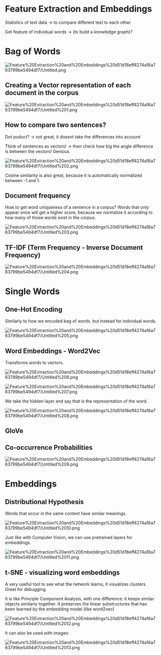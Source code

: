 # Feature Extraction and Embeddings

Statistics of text data → to compare different text to each other

Get feature of individual words → (to build a knowledge graph)?

# Bag of Words

![Feature%20Extraction%20and%20Embeddings%20d51d18eff4274a16a763799be5494df7/Untitled.png](Feature%20Extraction%20and%20Embeddings%20d51d18eff4274a16a763799be5494df7/Untitled.png)

## Creating a Vector representation of each document in the corpus

![Feature%20Extraction%20and%20Embeddings%20d51d18eff4274a16a763799be5494df7/Untitled%201.png](Feature%20Extraction%20and%20Embeddings%20d51d18eff4274a16a763799be5494df7/Untitled%201.png)

## How to compare two sentences?

Dot poduct? → not great, it doesnt take the differences into account

Think of sentences as vectors! → then check how big the angle difference is between the vectors! Genious

![Feature%20Extraction%20and%20Embeddings%20d51d18eff4274a16a763799be5494df7/Untitled%202.png](Feature%20Extraction%20and%20Embeddings%20d51d18eff4274a16a763799be5494df7/Untitled%202.png)

Cosine similarity is also great, because it is automatically normalized between -1 and 1.

## Document frequency

How to get word uniqueness of a sentence in a corpus? Words that only appear once will get a higher score, because we normalize it according to how many of those words exist in the corpus.

![Feature%20Extraction%20and%20Embeddings%20d51d18eff4274a16a763799be5494df7/Untitled%203.png](Feature%20Extraction%20and%20Embeddings%20d51d18eff4274a16a763799be5494df7/Untitled%203.png)

## TF-IDF (Term Frequency - Inverse Document Frequency)

![Feature%20Extraction%20and%20Embeddings%20d51d18eff4274a16a763799be5494df7/Untitled%204.png](Feature%20Extraction%20and%20Embeddings%20d51d18eff4274a16a763799be5494df7/Untitled%204.png)

# Single Words

## One-Hot Encoding

Similarly to how we encoded bag of words, but instead for individual words.

![Feature%20Extraction%20and%20Embeddings%20d51d18eff4274a16a763799be5494df7/Untitled%205.png](Feature%20Extraction%20and%20Embeddings%20d51d18eff4274a16a763799be5494df7/Untitled%205.png)

## Word Embeddings - Word2Vec

Transforms words to vectors.

![Feature%20Extraction%20and%20Embeddings%20d51d18eff4274a16a763799be5494df7/Untitled%206.png](Feature%20Extraction%20and%20Embeddings%20d51d18eff4274a16a763799be5494df7/Untitled%206.png)

![Feature%20Extraction%20and%20Embeddings%20d51d18eff4274a16a763799be5494df7/Untitled%207.png](Feature%20Extraction%20and%20Embeddings%20d51d18eff4274a16a763799be5494df7/Untitled%207.png)

We take the hidden layer and say that is the representation of the word.

![Feature%20Extraction%20and%20Embeddings%20d51d18eff4274a16a763799be5494df7/Untitled%208.png](Feature%20Extraction%20and%20Embeddings%20d51d18eff4274a16a763799be5494df7/Untitled%208.png)

## GloVe

## Co-occurrence Probabilities

![Feature%20Extraction%20and%20Embeddings%20d51d18eff4274a16a763799be5494df7/Untitled%209.png](Feature%20Extraction%20and%20Embeddings%20d51d18eff4274a16a763799be5494df7/Untitled%209.png)

# Embeddings

## Distributional Hypothesis

Words that occur in the same context have similar meanings.

![Feature%20Extraction%20and%20Embeddings%20d51d18eff4274a16a763799be5494df7/Untitled%2010.png](Feature%20Extraction%20and%20Embeddings%20d51d18eff4274a16a763799be5494df7/Untitled%2010.png)

Just like with Computer Vision, we can use pretrained layers for embeddings.

![Feature%20Extraction%20and%20Embeddings%20d51d18eff4274a16a763799be5494df7/Untitled%2011.png](Feature%20Extraction%20and%20Embeddings%20d51d18eff4274a16a763799be5494df7/Untitled%2011.png)

## t-SNE - visualizing word embeddings

A very useful tool to see what the network learns, it visualizes clusters. Great for debugging.

It is like Principle Component Analysis, with one difference: it keeps similar objects similarly together. It preserves the linear substructures that has been learned by the embedding model (like word2vec)

![Feature%20Extraction%20and%20Embeddings%20d51d18eff4274a16a763799be5494df7/Untitled%2012.png](Feature%20Extraction%20and%20Embeddings%20d51d18eff4274a16a763799be5494df7/Untitled%2012.png)

It can also be used with images:

![Feature%20Extraction%20and%20Embeddings%20d51d18eff4274a16a763799be5494df7/Untitled%2013.png](Feature%20Extraction%20and%20Embeddings%20d51d18eff4274a16a763799be5494df7/Untitled%2013.png)